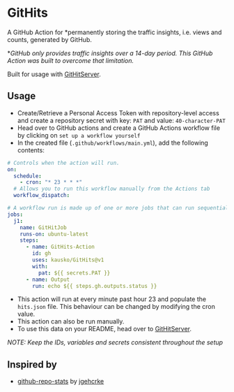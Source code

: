 # GitHits
A GitHub Action for *permanently storing the traffic insights, i.e. views and counts, generated by GitHub.

**GitHub only provides traffic insights over a 14-day period. This GitHub Action was built to overcome that limitation.*

Built for usage with [GitHitServer](https://github.com/kausko/GitHitServer).

## Usage
- Create/Retrieve a Personal Access Token with repository-level access and create a repository secret with key: `PAT` and value: `40-character-PAT`
- Head over to GitHub actions and create a GitHub Actions workflow file by clicking on `set up a workflow yourself` 
- In the created file (`.github/workflows/main.yml`), add the following contents:

```yaml
# Controls when the action will run. 
on:
  schedule:
    - cron: "* 23 * * *"
  # Allows you to run this workflow manually from the Actions tab
  workflow_dispatch:

# A workflow run is made up of one or more jobs that can run sequentially or in parallel
jobs:
  j1:
    name: GitHitJob
    runs-on: ubuntu-latest
    steps:
      - name: GitHits-Action
        id: gh
        uses: kausko/GitHits@v1
        with:
          pat: ${{ secrets.PAT }}
      - name: Output
        run: echo ${{ steps.gh.outputs.status }}
```

- This action will run at every minute past hour 23 and populate the `hits.json` file. This behaviour can be changed by modifying the cron value.
- This action can also be run manually.
- To use this data on your README, head over to [GitHitServer](https://github.com/kausko/GitHitServer).

*NOTE: Keep the IDs, variables and secrets consistent throughout the setup*

## Inspired by
- [github-repo-stats](https://github.com/jgehrcke/github-repo-stats) by [jgehcrke](https://github.com/jgehrcke)